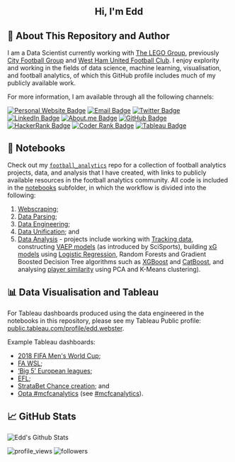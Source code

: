<p align='center'>
</p>

<h2 align="center">Hi, I'm Edd</h2>

<!--
<p align="center">
  <a href="https://www.twitter.com/eddwebster"><img src="img/fifa21eddwebsterbanner.png"></a>
</p>
-->

<p>
  
## :wave: About This Repository and Author
I am a Data Scientist currently working with <a href="https://www.lego.com/" target="_blank">The LEGO Group</a>, previously <a href="https://www.cityfootballgroup.com/" target="_blank">City Football Group</a> and <a href="https://www.whufc.com/" target="_blank">West Ham United Football Club</a>. I enjoy explority and working in the fields of data science, machine learning, visualisation, and football analytics, of which this GitHub profile includes much of my publicly available work.

For more information, I am available through all the following channels:

[![Personal Website Badge](https://img.shields.io/badge/eddwebster.com-019FD9?style=flat&logo=web&logoColor=white)](https://www.eddwebster.com/)
[![Email Badge](https://img.shields.io/badge/-Gmail-D14836?style=flat&logo=gmail&logoColor=white)](mailto:edd.j.webster@gmail.com)
[![Twitter Badge](https://img.shields.io/badge/Twitter-1DA1F2?style=flat&logo=twitter&logoColor=white)](https://twitter.com/eddwebster)
[![LinkedIn Badge](https://img.shields.io/badge/LinkedIn-0077B5?style=flat&logo=linkedin&logoColor=white)](https://www.linkedin.com/in/eddwebster)
[![About.me Badge](https://img.shields.io/badge/About.me-00A98F?style=flat&logo=about.me&logoColor=white)](https://about.me/eddwebster/)
[![GitHub Badge](https://img.shields.io/badge/GitHub-100000?style=flat&logo=github&logoColor=white)](https://github.com/eddwebster)
[![HackerRank Badge](https://img.shields.io/badge/HackerRank-00EA64?style=flat&logo=hackerrank&logoColor=white)](https://www.hackerrank.com/eddwebster)
[![Coder Rank Badge](http://img.shields.io/badge/-Coders%20Rank-67A4AC?style=flat&logo=CodersRank&logoColor=white)](https://profile.codersrank.io/user/eddwebster)
[![Tableau Badge](https://img.shields.io/badge/Tableau-E97627?style=flat&logo=tableau&logoColor=white)](https://public.tableau.com/profile/edd.webster)

  
## :notebook_with_decorative_cover: Notebooks
Check out my <a href="https://github.com/eddwebster/football_analytics" target="_blank">`football_analytics`</a> repo for a collection of football analytics projects, data, and analysis that I have created, with links to publicly available resources in the football analytics community. All code is included in the [notebooks](https://github.com/eddwebster/football_analytics/tree/master/notebooks) subfolder, in which the workflow is divided into the following:
1.    [Webscraping](https://github.com/eddwebster/football_analytics/tree/master/notebooks/1_data_scraping);
2.    [Data Parsing](https://github.com/eddwebster/football_analytics/tree/master/notebooks/2_data_parsing);
3.    [Data Engineering](https://github.com/eddwebster/football_analytics/tree/master/notebooks/3_data_engineering);
4.    [Data Unification](https://github.com/eddwebster/football_analytics/tree/master/notebooks/4_data_unification); and
5.    [Data Analysis](https://github.com/eddwebster/football_analytics/tree/master/notebooks/5_data_analysis_and_projects) - projects include working with [Tracking data](https://github.com/eddwebster/football_analytics/tree/master/notebooks/5_data_analysis_and_projects/tracking_data), constructing [VAEP models](https://github.com/eddwebster/football_analytics/tree/master/notebooks/5_data_analysis_and_projects/vaep) (as introduced by SciSports), building [xG models](https://github.com/eddwebster/football_analytics/tree/master/notebooks/5_data_analysis_and_projects/xg_modeling) using [Logistic Regression](https://nbviewer.jupyter.org/github/eddwebster/football_analytics/blob/master/notebooks/5_data_analysis_and_projects/xg_modeling/shots_dataset/chance_quality_modelling/1%29%20Logistic%20Regression%20Expected%20Goals%20Model.ipynb), Random Forests and Gradient Boosted Decision Tree algorithms such as [XGBoost](https://nbviewer.jupyter.org/github/eddwebster/football_analytics/blob/master/notebooks/5_data_analysis_and_projects/xg_modeling/shots_dataset/chance_quality_modelling/2%29%20XGBoost%20Expected%20Goals%20Model.ipynb) and [CatBoost](https://nbviewer.jupyter.org/github/eddwebster/football_analytics/blob/master/notebooks/5_data_analysis_and_projects/xg_modeling/shots_dataset/chance_quality_modelling/3%29%20CatBoost%20Expected%20Goals%20Model.ipynb), and analysing [player similarity](https://github.com/eddwebster/football_analytics/tree/master/notebooks/5_data_analysis_and_projects/player_similarity_and_clustering) using PCA and K-Means clustering).
  
  
## :bar_chart: Data Visualisation and Tableau 
For Tableau dashboards produced using the data engineered in the notebooks in this repository, please see my Tableau Public profile: [public.tableau.com/profile/edd.webster](https://public.tableau.com/profile/edd.webster).

Example Tableau dashboards:
*    [2018 FIFA Men's World Cup](https://public.tableau.com/app/profile/edd.webster/viz/EddWebster-WorldCup2018AnalysisandDashboard/WC2018PlayerDashboard);
*    [FA WSL](https://public.tableau.com/app/profile/edd.webster/viz/EddWebsterFAWSLAnalysisandDashboard/WSLxGAnalysisDashboard);
*    [‘Big 5’ European leagues](https://public.tableau.com/app/profile/edd.webster/viz/EddWebsterBig5EuropeanLeagueAnalysisandDashboards/Big5WaffleChart);
*    [EFL](https://public.tableau.com/app/profile/edd.webster/viz/EddWebsterEFLAnalysisandDashboards/EFLFullBackRadarDashboard);
*    [StrataBet Chance creation](https://public.tableau.com/app/profile/edd.webster/viz/EddWebsterStrataBetChanceAnalysisandDashboards/StrataBetChanceShotMapDashboard); and
*    [Opta #mcfcanalytics](https://public.tableau.com/app/profile/edd.webster/viz/EddWebsterOptaMCFCAnalyticsPL1112AnalysisandDashboards/OptaPlayerDemographicsDashboard) (see [#mcfcanalytics](https://twitter.com/search?q=%23mcfcanalytics)).

  
## :chart_with_upwards_trend: GitHub Stats
![Edd's Github Stats](https://github-readme-stats.vercel.app/api?username=eddwebster&show_icons=true&theme=vue-dark)
  
![profile_views](https://gpvc.arturio.dev/eddwebster)
![followers](https://img.shields.io/github/followers/eddwebster?label=Followers)
